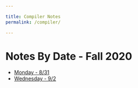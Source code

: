 ```yaml
---

title: Compiler Notes
permalink: /compiler/

---
```


# Notes By Date - Fall 2020
 * [Monday - 8/31](/compiler/8_31) <br/>
 * [Wednesday - 9/2](/compiler/9_2) <br/>

